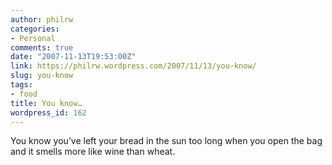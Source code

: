 ```yaml
---
author: philrw
categories:
- Personal
comments: true
date: "2007-11-13T19:53:00Z"
link: https://philrw.wordpress.com/2007/11/13/you-know/
slug: you-know
tags:
- food
title: You know…
wordpress_id: 162
---
```


You know you’ve left your bread in the sun too long when you open the bag and it smells more like wine than wheat.
